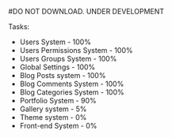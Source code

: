 #DO NOT DOWNLOAD. UNDER DEVELOPMENT

Tasks:

- Users System - 100%
- Users Permissions System - 100%
- Users Groups System - 100%
- Global Settings - 100%
- Blog Posts system - 100%
- Blog Comments System - 100%
- Blog Categories System - 100%
- Portfolio System - 90%
- Gallery system - 5%
- Theme system - 0%
- Front-end System - 0%
